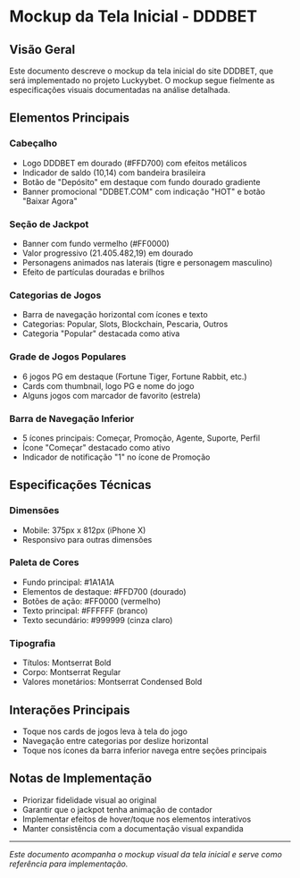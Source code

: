 # Mockup da Tela Inicial - DDDBET

## Visão Geral
Este documento descreve o mockup da tela inicial do site DDDBET, que será implementado no projeto Luckyybet. O mockup segue fielmente as especificações visuais documentadas na análise detalhada.

## Elementos Principais

### Cabeçalho
- Logo DDDBET em dourado (#FFD700) com efeitos metálicos
- Indicador de saldo (10,14) com bandeira brasileira
- Botão de "Depósito" em destaque com fundo dourado gradiente
- Banner promocional "DDBET.COM" com indicação "HOT" e botão "Baixar Agora"

### Seção de Jackpot
- Banner com fundo vermelho (#FF0000)
- Valor progressivo (21.405.482,19) em dourado
- Personagens animados nas laterais (tigre e personagem masculino)
- Efeito de partículas douradas e brilhos

### Categorias de Jogos
- Barra de navegação horizontal com ícones e texto
- Categorias: Popular, Slots, Blockchain, Pescaria, Outros
- Categoria "Popular" destacada como ativa

### Grade de Jogos Populares
- 6 jogos PG em destaque (Fortune Tiger, Fortune Rabbit, etc.)
- Cards com thumbnail, logo PG e nome do jogo
- Alguns jogos com marcador de favorito (estrela)

### Barra de Navegação Inferior
- 5 ícones principais: Começar, Promoção, Agente, Suporte, Perfil
- Ícone "Começar" destacado como ativo
- Indicador de notificação "1" no ícone de Promoção

## Especificações Técnicas

### Dimensões
- Mobile: 375px x 812px (iPhone X)
- Responsivo para outras dimensões

### Paleta de Cores
- Fundo principal: #1A1A1A
- Elementos de destaque: #FFD700 (dourado)
- Botões de ação: #FF0000 (vermelho)
- Texto principal: #FFFFFF (branco)
- Texto secundário: #999999 (cinza claro)

### Tipografia
- Títulos: Montserrat Bold
- Corpo: Montserrat Regular
- Valores monetários: Montserrat Condensed Bold

## Interações Principais
- Toque nos cards de jogos leva à tela do jogo
- Navegação entre categorias por deslize horizontal
- Toque nos ícones da barra inferior navega entre seções principais

## Notas de Implementação
- Priorizar fidelidade visual ao original
- Garantir que o jackpot tenha animação de contador
- Implementar efeitos de hover/toque nos elementos interativos
- Manter consistência com a documentação visual expandida

---

*Este documento acompanha o mockup visual da tela inicial e serve como referência para implementação.*
